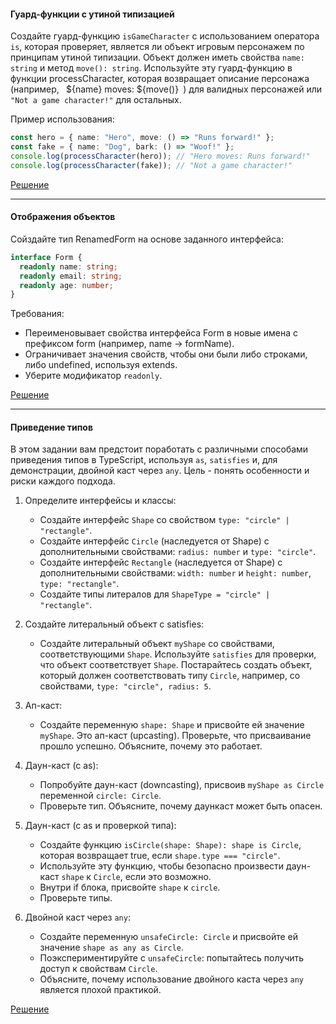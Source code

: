 #### Гуард-функции с утиной типизацией

Создайте гуард-функцию `isGameCharacter` с использованием оператора `is`, которая проверяет, является ли объект игровым персонажем по принципам утиной типизации. Объект должен иметь свойства `name: string` и метод `move(): string`. Используйте эту гуард-функцию в функции processCharacter, которая возвращает описание персонажа (например, ` `${name} moves: ${move()}` `) для валидных персонажей или `"Not a game character!"` для остальных.

Пример использования:

```typescript
const hero = { name: "Hero", move: () => "Runs forward!" };
const fake = { name: "Dog", bark: () => "Woof!" };
console.log(processCharacter(hero)); // "Hero moves: Runs forward!"
console.log(processCharacter(fake)); // "Not a game character!"
```
[Решение](https://github.com/Urooook/Typescript/blob/main/HW5/guard.ts)
***

#### Отображения объектов

Сойздайте тип RenamedForm на основе заданного интерфейса:

```typescript
interface Form { 
  readonly name: string;
  readonly email: string; 
  readonly age: number;
}
```

Требования:

* Переименовывает свойства интерфейса Form в новые имена с префиксом form (например, name → formName).
* Ограничивает значения свойств, чтобы они были либо строками, либо undefined, используя extends.
* Уберите модификатор `readonly`.

[Решение](https://github.com/Urooook/Typescript/blob/main/HW5/renamedForm.ts)

***

#### Приведение типов

В этом задании вам предстоит поработать с различными способами приведения типов в TypeScript, используя `as`, `satisfies` и, для демонстрации, двойной каст через `any`. Цель - понять особенности и риски каждого подхода.

1. Определите интерфейсы и классы:

    * Создайте интерфейс `Shape` со свойством `type: "circle" | "rectangle"`.
    * Создайте интерфейс `Circle` (наследуется от Shape) с дополнительными свойствами: `radius: number` и `type: "circle"`.
    * Создайте интерфейс `Rectangle` (наследуется от Shape) с дополнительными свойствами: `width: number` и `height: number`, `type: "rectangle"`.
    * Создайте типы литералов для `ShapeType = "circle" | "rectangle"`.

2. Создайте литеральный объект с satisfies:

    * Создайте литеральный объект `myShape` со свойствами, соответствующими `Shape`. Используйте `satisfies` для проверки, что объект соответствует `Shape`. Постарайтесь создать объект, который должен соответствовать типу `Circle`, например, со свойствами, `type: "circle", radius: 5`.

3. Ап-каст:

    * Создайте переменную `shape: Shape` и присвойте ей значение `myShape`. Это ап-каст (upcasting). Проверьте, что присваивание прошло успешно. Объясните, почему это работает.

4. Даун-каст (с as):

    * Попробуйте даун-каст (downcasting), присвоив `myShape as Circle` переменной `circle: Circle`.
    * Проверьте тип. Объясните, почему даункаст может быть опасен.

5. Даун-каст (с as и проверкой типа):

    * Создайте функцию `isCircle(shape: Shape): shape is Circle`, которая возвращает true, если `shape.type === "circle"`.
    * Используйте эту функцию, чтобы безопасно произвести даун-каст `shape` к `Circle`, если это возможно.
    * Внутри if блока, присвойте `shape` к `circle`.
    * Проверьте типы.

6. Двойной каст через `any`:

    * Cоздайте переменную `unsafeCircle: Circle` и присвойте ей значение `shape as any as Circle`.
    * Поэкспериментируйте с `unsafeCircle`: попытайтесь получить доступ к свойствам `Circle`.
    * Объясните, почему использование двойного каста через `any` является плохой практикой.

[Решение](https://github.com/Urooook/Typescript/blob/main/HW5/cast.ts)
